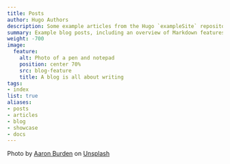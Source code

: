 ```yaml
---
title: Posts
author: Hugo Authors
description: Some example articles from the Hugo `exampleSite` repository
summary: Example blog posts, including an overview of Markdown features such as **bold**, *italics* and `code`
weight: -700
image:
  feature:
    alt: Photo of a pen and notepad
    position: center 70%
    src: blog-feature
    title: A blog is all about writing
tags:
- index
list: true
aliases:
- posts
- articles
- blog
- showcase
- docs
---
```


Photo by [Aaron Burden](https://unsplash.com/@aaronburden?utm_source=unsplash&utm_medium=referral&utm_content=creditCopyTex) on [Unsplash](https://unsplash.com/photos/xG8IQMqMITM?utm_source=unsplash&utm_medium=referral&utm_content=creditCopyText)
